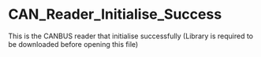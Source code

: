 # CAN_Reader_Initialise_Success
This is the CANBUS reader that initialise successfully (Library is required to be downloaded before opening this file)
